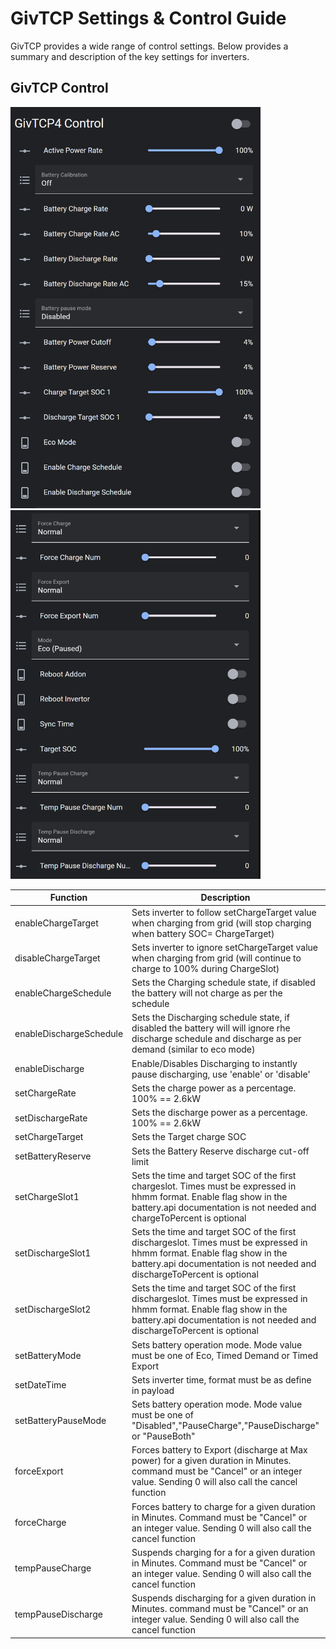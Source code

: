 # GivTCP Settings & Control Guide
GivTCP provides a wide range of control settings. Below provides a summary and description of the key settings for inverters.

## GivTCP Control

<img src="docs/images/settings-1.png" width="400"> <img src="docs/images/settings-2.png" width="400">



| Function                | Description                                                                                                                                                                                               | REST URL                 | REST payload                                               | MQTT Topic              | MQTT Payload                                               |
|-------------------------|-----------------------------------------------------------------------------------------------------------------------------------------------------------------------------------------------------------|--------------------------|------------------------------------------------------------|-------------------------|------------------------------------------------------------|
| enableChargeTarget      | Sets   inverter to follow setChargeTarget value when charging from grid (will stop   charging when battery SOC= ChargeTarget)                                                                             | /enableChargeTarget      | {"state","enable"}                                         | enableChargeTarget      | enable                                                     |
| disableChargeTarget     | Sets   inverter to ignore setChargeTarget value when charging from grid (will   continue to charge to 100% during ChargeSlot)                                                                             | /disableChargeTarget     | {"state","enable"}                                         | disableChargeTarget     | enable                                                     |
| enableChargeSchedule    | Sets   the Charging schedule state, if disabled the battery will not charge as per   the schedule                                                                                                         | /enableChargeSchedule    | {"state","enable"}                                         | enableChargeSchedule    | enable                                                     |
| enableDischargeSchedule | Sets   the Discharging schedule state, if disabled the battery will will ignore rhe   discharge schedule and discharge as per demand (similar to eco mode)                                                | /enableDischargeSchedule | {"state","enable"}                                         | enableDischargeSchedule | enable                                                     |
| enableDischarge         | Enable/Disables Discharging to instantly pause discharging,   use 'enable' or 'disable'                                                                                                                   | /enableDischarge         | {"state","enable"}                                         | enableDischarge         | enable                                                     |
| setChargeRate           | Sets the charge power as a percentage. 100% == 2.6kW                                                                                                                                                      | /setChargeRate           | {"chargeRate","100"}                                    | setChargeRate           | 100                                                        |
| setDischargeRate        | Sets the discharge power as a percentage. 100% == 2.6kW                                                                                                                                                   | /setDischargeRate        | {"dischargeRate","100"}                                       | setDischargeRate        | 100                                                        |
| setChargeTarget         | Sets   the Target charge SOC                                                                                                                                                                              | /setChargeTarget         | {"chargeToPercent":"50"}                                   | setChargeTarget         | 50                                                         |
| setBatteryReserve       | Sets   the Battery Reserve discharge cut-off limit                                                                                                                                                        | /setBatteryReserve       | {"reservePercent":"5"}                                 | setBatteryReserve       | 5                                                          |
| setChargeSlot1          | Sets   the time and target SOC of the first chargeslot. Times must be expressed in   hhmm format. Enable flag show in the battery.api documentation is not needed   and chargeToPercent is optional       | /setChargeSlot1          | {"start":"0100","finish":"0400","chargeToPercent":"55"}    | setChargeSlot1          | {"start":"0100","finish":"0400","chargeToPercent":"55"}    |
| setDischargeSlot1       | Sets   the time and target SOC of the first dischargeslot. Times must be expressed   in hhmm format. Enable flag show in the battery.api documentation is not   needed and dischargeToPercent is optional | /setDischargeSlot1       | {"start":"0100","finish":"0400","dischargeToPercent":"55"} | setDischargeSlot1       | {"start":"0100","finish":"0400","dischargeToPercent":"55"} |
| setDischargeSlot2       | Sets   the time and target SOC of the first dischargeslot. Times must be expressed   in hhmm format. Enable flag show in the battery.api documentation is not   needed and dischargeToPercent is optional | /setDischargeSlot2       | {"start":"0100","finish":"0400","dischargeToPercent":"55"} | setDischargeSlot2       | {"start":"0100","finish":"0400","dischargeToPercent":"55"} |
| setBatteryMode          | Sets   battery operation mode. Mode value must be one of Eco, Timed Demand or Timed Export                                                                                                                                        | /setBatteryMode          | {"mode":"Eco"}                                               | setBatteryMode          | 1                                                          |
| setDateTime             | Sets   inverter time, format must be as define in payload                                                                                                                                                 | /setDateTime             | {"dateTime":"dd/mm/yyyy   hh:mm:ss"}                       | setDateTime             | "dd/mm/yyyy hh:mm:ss"                                      |
| setBatteryPauseMode          | Sets   battery operation mode. Mode value must be one of "Disabled","PauseCharge","PauseDischarge" or "PauseBoth"                                                                                                                                         | /setBatteryPauseMode          | {"state":"Disabled"}                                               | setBatteryPauseMode          | 1
| forceExport          | Forces battery to Export (discharge at Max power) for a given duration in Minutes. command must be "Cancel" or an integer value. Sending 0 will also call the cancel function                                                                                                                                         | /forceExport          | {"15"}                                               | forceExport          | 1
| forceCharge          | Forces battery to charge for a given duration in Minutes. Command must be "Cancel" or an integer value. Sending 0 will also call the cancel function                                                                                                                                         | /forceCharge          | {"15"}                                               | forceCharge          | 1
| tempPauseCharge          | Suspends charging for a for a given duration in Minutes. Command must be "Cancel" or an integer value. Sending 0 will also call the cancel function                                                                                                                                         | /tempPauseCharge          | {"15"}                                               | tempPauseCharge          | 1
| tempPauseDischarge          | Suspends discharging for a given duration in Minutes. command must be "Cancel" or an integer value. Sending 0 will also call the cancel function                                                                                                                                         | /tempPauseDischarge          | {"15"}                                               | tempPauseDischarge          | 1

